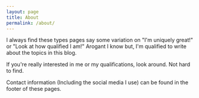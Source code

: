 ```yaml
---
layout: page
title: About
permalink: /about/
---
```

I always find these types pages say some variation on "I'm uniquely great!" or "Look at how 
qualified I am!" Arogant I know but, I'm qualified to write about the topics in this blog.

If you're really interested in me or my qualifications, look around.  Not hard to find.

Contact information (Including the social media I use) can be found in the footer of 
these pages. 